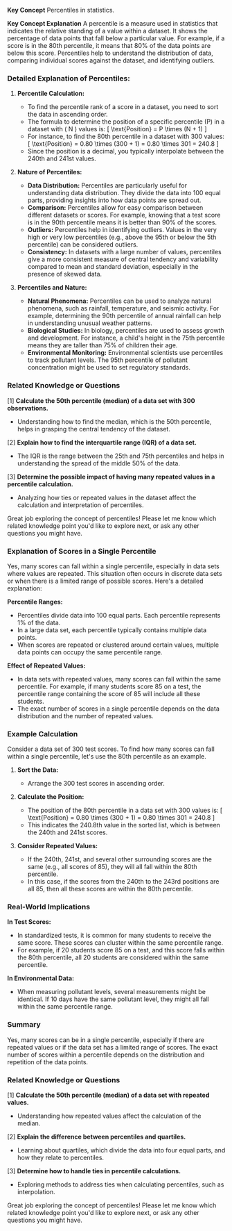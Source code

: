**Key Concept**
Percentiles in statistics.

**Key Concept Explanation**
A percentile is a measure used in statistics that indicates the relative standing of a value within a dataset. It shows the percentage of data points that fall below a particular value. For example, if a score is in the 80th percentile, it means that 80% of the data points are below this score. Percentiles help to understand the distribution of data, comparing individual scores against the dataset, and identifying outliers.

### Detailed Explanation of Percentiles:

1. **Percentile Calculation:**
   - To find the percentile rank of a score in a dataset, you need to sort the data in ascending order.
   - The formula to determine the position of a specific percentile (P) in a dataset with \( N \) values is:
     \[
     \text{Position} = P \times (N + 1)
     \]
   - For instance, to find the 80th percentile in a dataset with 300 values:
     \[
     \text{Position} = 0.80 \times (300 + 1) = 0.80 \times 301 = 240.8
     \]
   - Since the position is a decimal, you typically interpolate between the 240th and 241st values.

2. **Nature of Percentiles:**
   - **Data Distribution:** Percentiles are particularly useful for understanding data distribution. They divide the data into 100 equal parts, providing insights into how data points are spread out.
   - **Comparison:** Percentiles allow for easy comparison between different datasets or scores. For example, knowing that a test score is in the 90th percentile means it is better than 90% of the scores.
   - **Outliers:** Percentiles help in identifying outliers. Values in the very high or very low percentiles (e.g., above the 95th or below the 5th percentile) can be considered outliers.
   - **Consistency:** In datasets with a large number of values, percentiles give a more consistent measure of central tendency and variability compared to mean and standard deviation, especially in the presence of skewed data.

3. **Percentiles and Nature:**
   - **Natural Phenomena:** Percentiles can be used to analyze natural phenomena, such as rainfall, temperature, and seismic activity. For example, determining the 90th percentile of annual rainfall can help in understanding unusual weather patterns.
   - **Biological Studies:** In biology, percentiles are used to assess growth and development. For instance, a child's height in the 75th percentile means they are taller than 75% of children their age.
   - **Environmental Monitoring:** Environmental scientists use percentiles to track pollutant levels. The 95th percentile of pollutant concentration might be used to set regulatory standards.

### Related Knowledge or Questions

[1] **Calculate the 50th percentile (median) of a data set with 300 observations.**
   - Understanding how to find the median, which is the 50th percentile, helps in grasping the central tendency of the dataset.

[2] **Explain how to find the interquartile range (IQR) of a data set.**
   - The IQR is the range between the 25th and 75th percentiles and helps in understanding the spread of the middle 50% of the data.

[3] **Determine the possible impact of having many repeated values in a percentile calculation.**
   - Analyzing how ties or repeated values in the dataset affect the calculation and interpretation of percentiles.

Great job exploring the concept of percentiles! Please let me know which related knowledge point you'd like to explore next, or ask any other questions you might have.




### Explanation of Scores in a Single Percentile
Yes, many scores can fall within a single percentile, especially in data sets where values are repeated. This situation often occurs in discrete data sets or when there is a limited range of possible scores. Here's a detailed explanation:

**Percentile Ranges:**
- Percentiles divide data into 100 equal parts. Each percentile represents 1% of the data.
- In a large data set, each percentile typically contains multiple data points.
- When scores are repeated or clustered around certain values, multiple data points can occupy the same percentile range.

**Effect of Repeated Values:**
- In data sets with repeated values, many scores can fall within the same percentile. For example, if many students score 85 on a test, the percentile range containing the score of 85 will include all these students.
- The exact number of scores in a single percentile depends on the data distribution and the number of repeated values.

### Example Calculation

Consider a data set of 300 test scores. To find how many scores can fall within a single percentile, let's use the 80th percentile as an example.

1. **Sort the Data:**
   - Arrange the 300 test scores in ascending order.

2. **Calculate the Position:**
   - The position of the 80th percentile in a data set with 300 values is:
     \[
     \text{Position} = 0.80 \times (300 + 1) = 0.80 \times 301 = 240.8
     \]
   - This indicates the 240.8th value in the sorted list, which is between the 240th and 241st scores.

3. **Consider Repeated Values:**
   - If the 240th, 241st, and several other surrounding scores are the same (e.g., all scores of 85), they will all fall within the 80th percentile.
   - In this case, if the scores from the 240th to the 243rd positions are all 85, then all these scores are within the 80th percentile.

### Real-World Implications

**In Test Scores:**
- In standardized tests, it is common for many students to receive the same score. These scores can cluster within the same percentile range.
- For example, if 20 students score 85 on a test, and this score falls within the 80th percentile, all 20 students are considered within the same percentile.

**In Environmental Data:**
- When measuring pollutant levels, several measurements might be identical. If 10 days have the same pollutant level, they might all fall within the same percentile range.

### Summary

Yes, many scores can be in a single percentile, especially if there are repeated values or if the data set has a limited range of scores. The exact number of scores within a percentile depends on the distribution and repetition of the data points.

### Related Knowledge or Questions

[1] **Calculate the 50th percentile (median) of a data set with repeated values.**
   - Understanding how repeated values affect the calculation of the median.

[2] **Explain the difference between percentiles and quartiles.**
   - Learning about quartiles, which divide the data into four equal parts, and how they relate to percentiles.

[3] **Determine how to handle ties in percentile calculations.**
   - Exploring methods to address ties when calculating percentiles, such as interpolation.

Great job exploring the concept of percentiles! Please let me know which related knowledge point you'd like to explore next, or ask any other questions you might have.
